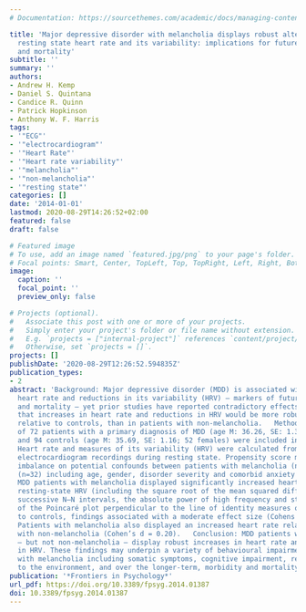 ```yaml
---
# Documentation: https://sourcethemes.com/academic/docs/managing-content/

title: 'Major depressive disorder with melancholia displays robust alterations in
  resting state heart rate and its variability: implications for future morbidity
  and mortality'
subtitle: ''
summary: ''
authors:
- Andrew H. Kemp
- Daniel S. Quintana
- Candice R. Quinn
- Patrick Hopkinson
- Anthony W. F. Harris
tags:
- '"ECG"'
- '"electrocardiogram"'
- '"Heart Rate"'
- '"Heart rate variability"'
- '"melancholia"'
- '"non-melancholia"'
- '"resting state"'
categories: []
date: '2014-01-01'
lastmod: 2020-08-29T14:26:52+02:00
featured: false
draft: false

# Featured image
# To use, add an image named `featured.jpg/png` to your page's folder.
# Focal points: Smart, Center, TopLeft, Top, TopRight, Left, Right, BottomLeft, Bottom, BottomRight.
image:
  caption: ''
  focal_point: ''
  preview_only: false

# Projects (optional).
#   Associate this post with one or more of your projects.
#   Simply enter your project's folder or file name without extension.
#   E.g. `projects = ["internal-project"]` references `content/project/deep-learning/index.md`.
#   Otherwise, set `projects = []`.
projects: []
publishDate: '2020-08-29T12:26:52.594835Z'
publication_types:
- 2
abstract: 'Background: Major depressive disorder (MDD) is associated with increased
  heart rate and reductions in its variability (HRV) – markers of future morbidity
  and mortality – yet prior studies have reported contradictory effects. We hypothesised
  that increases in heart rate and reductions in HRV would be more robust in melancholia
  relative to controls, than in patients with non-melancholia.   Methods: A total
  of 72 patients with a primary diagnosis of MDD (age M: 36.26, SE: 1.34; 42 females)
  and 94 controls (age M: 35.69, SE: 1.16; 52 females) were included in this study.
  Heart rate and measures of its variability (HRV) were calculated from two 2-minute
  electrocardiogram recordings during resting state. Propensity score matching controlled
  imbalance on potential confounds between patients with melancholia (n=40) and non-melancholia
  (n=32) including age, gender, disorder severity and comorbid anxiety disorders.   Results:
  MDD patients with melancholia displayed significantly increased heart rate and lower
  resting-state HRV (including the square root of the mean squared differences between
  successive N–N intervals, the absolute power of high frequency and standard deviation
  of the Poincaré plot perpendicular to the line of identity measures of HRV) relative
  to controls, findings associated with a moderate effect size (Cohens d’s = 0.56-0.58).
  Patients with melancholia also displayed an increased heart rate relative to those
  with non-melancholia (Cohen’s d = 0.20).   Conclusion: MDD patients with melancholia
  – but not non-melancholia – display robust increases in heart rate and decreases
  in HRV. These findings may underpin a variety of behavioural impairments in patients
  with melancholia including somatic symptoms, cognitive impairment, reduced responsiveness
  to the environment, and over the longer-term, morbidity and mortality.'
publication: '*Frontiers in Psychology*'
url_pdf: https://doi.org/10.3389/fpsyg.2014.01387
doi: 10.3389/fpsyg.2014.01387
---
```

